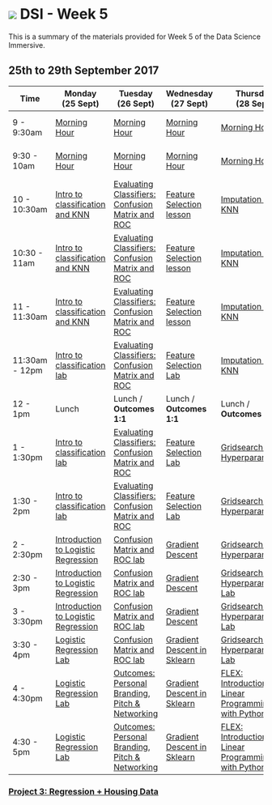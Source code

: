 # ![](https://ga-dash.s3.amazonaws.com/production/assets/logo-9f88ae6c9c3871690e33280fcf557f33.png) DSI - Week 5

This is a summary of the materials provided for Week 5 of the Data Science Immersive.

## 25th to 29th September 2017

 Time | Monday <br>(25 Sept)     | Tuesday <br>(26 Sept)      | Wednesday <br>(27 Sept)     | Thursday <br>(28 Sept)        | Friday <br>(29 Sept)
------------ | --------------------------- | -------------------------------------- | -------------------------------- | --------------------- | -------------------------
9 - 9:30am       | [Morning Hour][2-1.0]            | [Morning Hour][2-2.0]| [Morning Hour][2-3.0]   | [Morning Hour][2-4.0] |[PROJECT: Kaggle group work][2-5.01]|
9:30 - 10am   | [Morning Hour][2-1.0]       | [Morning Hour][2-2.0] | [Morning Hour][2-3.0]| [Morning Hour][2-4.0]|[PROJECT: Kaggle group work][2-5.01]|
10 - 10:30am    | [Intro to classification and KNN][2-1.01]       | [Evaluating Classifiers: Confusion Matrix and ROC][2-2.01]| [Feature Selection lesson][2-3.01] | [Imputation with KNN][2-4.01]|[PROJECT: Kaggle group work][2-5.01]|
10:30 - 11am     | [Intro to classification and KNN][2-1.01]  | [Evaluating Classifiers: Confusion Matrix and ROC][2-2.01] | [Feature Selection lesson][2-3.01]| [Imputation with KNN][2-4.01] |[PROJECT: Kaggle group work][2-5.01]|
11 - 11:30am     | [Intro to classification and KNN][2-1.01] | [Evaluating Classifiers: Confusion Matrix and ROC][2-2.01]| [Feature Selection lesson][2-3.01]| [Imputation with KNN][2-4.01]|[PROJECT: Kaggle group work][2-5.01]|
11:30am - 12pm     | [Intro to classification lab][2-1.02] | [Evaluating Classifiers: Confusion Matrix and ROC][2-2.01]| [Feature Selection Lab][2-3.02]| [Imputation with KNN][2-4.01]|[PROJECT: Kaggle group work][2-5.01]|
12 - 1pm     | Lunch  | Lunch / **Outcomes 1:1** | Lunch / **Outcomes 1:1** | Lunch / **Outcomes 1:1** | Lunch |
1 - 1:30pm     | [Intro to classification lab][2-1.02] | [Evaluating Classifiers: Confusion Matrix and ROC][2-2.01]| [Feature Selection Lab][2-3.02]| [Gridsearching Hyperparameters][2-4.02]|[PROJECT: Kaggle group work][2-5.01]|
1:30 - 2pm     | [Intro to classification lab][2-1.02]  | [Evaluating Classifiers: Confusion Matrix and ROC][2-2.01]| [Feature Selection Lab][2-3.02]| [Gridsearching Hyperparameters][2-4.02]|[PROJECT: Kaggle group work][2-5.01]|
2 - 2:30pm     | [Introduction to Logistic Regression][2-1.03]  | [Confusion Matrix and ROC lab][2-2.02]| [Gradient Descent][2-3.03]| [Gridsearching Hyperparameters][2-4.02]|[PROJECT: Kaggle group work][2-5.02]|
2:30 - 3pm     | [Introduction to Logistic Regression][2-1.03] | [Confusion Matrix and ROC lab][2-2.02]| [Gradient Descent][2-3.03]| [Gridsearching Hyperparameters Lab][2-4.03]|[PROJECT: Kaggle group work][2-5.02]|
3 - 3:30pm     | [Introduction to Logistic Regression][2-1.03] | [Confusion Matrix and ROC lab][2-2.02]| [Gradient Descent][2-3.03]| [Gridsearching Hyperparameters Lab][2-4.03]|[PRESENTATIONS: Kaggle group presentations][2-5.02]|
3:30 - 4pm     | [Logistic Regression Lab][2-1.02] | [Confusion Matrix and ROC lab][2-2.02]| [Gradient Descent in Sklearn][2-3.04]| [Gridsearching Hyperparameters Lab][2-4.03]|[PRESENTATIONS: Kaggle group presentations][2-5.02]|
4 - 4:30pm     | [Logistic Regression Lab][2-1.02] | [Outcomes: Personal Branding, Pitch & Networking][2-2.03]| [Gradient Descent in Sklearn][2-3.04]| [FLEX: Introduction to Linear Programming with Python][2-4.04]|[PRESENTATIONS: Kaggle group presentations][2-5.02]|
4:30 - 5pm     | [Logistic Regression Lab][2-1.02] | [Outcomes: Personal Branding, Pitch & Networking][2-2.03]| [Gradient Descent in Sklearn][2-3.04]| [FLEX: Introduction to Linear Programming with Python][2-4.04]|[PRESENTATIONS: Kaggle group presentations][2-5.02]|


### [Project 3: Regression + Housing Data](https://git.generalassemb.ly/dsi-sg-01/projects/blob/master/project-three)

[2-1.0]: ../../../tree/master/week-05/1.0-exercise
[2-1.01]: ../../../tree/master/week-05/classification-knn_intro_to_classification-lesson
[2-1.02]: ../../../tree/master/week-05/classification-knn_intro_to_classification-lab
[2-1.03]: ../../../tree/master/week-05/classification-logistic_regression-lesson
[2-1.04]: ../../../tree/master/week-05/
[2-1.041]: ../../../tree/master/week-05/
[2-2.0]: ../../../tree/master/week-05/2.0-exercise
[2-2.01]: ../../../tree/master/week-05/evaluation-classifiers_confusion_matrix_roc-lesson
[2-2.02]: ../../../tree/master/week-05/evaluation-classifiers_confusion_matrix_roc-lab
[2-2.03]: ../../../tree/master/week-05/optimization-gradient_descent-lab
[2-2.04]: ../../../tree/master/week-05/optimization-gradient_descent-lab
[2-3.0]: ../../../tree/master/week-05/3.0-exercise
[2-3.01]: ../../../tree/master/week-05/optimization-feature_selection-lesson
[2-3.02]: ../../../tree/master/week-05/optimization-feature_selection-lab
[2-3.03]: ../../../tree/master/week-05/optimization-gradient_descent-lesson
[2-3.04]: ../../../tree/master/week-05/optimization-gradient_descent-lab
[2-4.0]: ../../../tree/master/week-05/4.0-exercise
[2-4.01]: ../../../tree/master/week-05/classification-knn_imputation-lab
[2-4.02]: ../../../tree/master/week-05/optimization-gridsearch_hyperparameters-lesson
[2-4.03]: ../../../tree/master/week-05/optimization-gridsearch_hyperparameters-lab
[2-4.04]: ../../../tree/master/week-05/python-linear_programming_intro-lesson
[2-4.05]: ../../../tree/master/week-05/
[2-5.0]: ../../../tree/master/week-05/5.0-exercise
[2-5.01]: https://git.generalassemb.ly/dsi-sg-01/projects/blob/master/kaggle-mosquito
[2-5.02]: https://git.generalassemb.ly/dsi-sg-01/projects/blob/master/kaggle-mosquito
[2-5.03]: ../../../tree/master/week-05/
[2-5.04]: ../../../tree/master/week-05/
